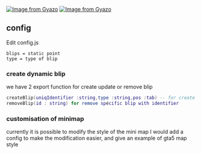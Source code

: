 [![Image from Gyazo](https://i.gyazo.com/53f7b5df77f18c226564af8c1b882ba8.jpg)](https://gyazo.com/53f7b5df77f18c226564af8c1b882ba8)
[![Image from Gyazo](https://i.gyazo.com/2afaac92fc1a0619fe0e98e8833389e9.jpg)](https://gyazo.com/2afaac92fc1a0619fe0e98e8833389e9)
## config
Edit config.js
```
blips = static point
type = type of blip
```
### create dynamic blip
we have 2 export function for create update or remove blip
```LUA
createBlip(uniqIdentifier :string,type :string,pos :tab) -- for create or update blip 
removeBlip(id : string) for remove spécific blip with identifier
```

### customisation of minimap
currently it is possible to modify the style of the mini map I would add a config to make the modification easier, and give an example of gta5 map style
